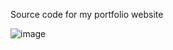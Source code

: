 Source code for my portfolio website
 
![image](https://user-images.githubusercontent.com/9862021/117297745-dbaf3a00-ae76-11eb-99ad-5e526e39b315.png)
